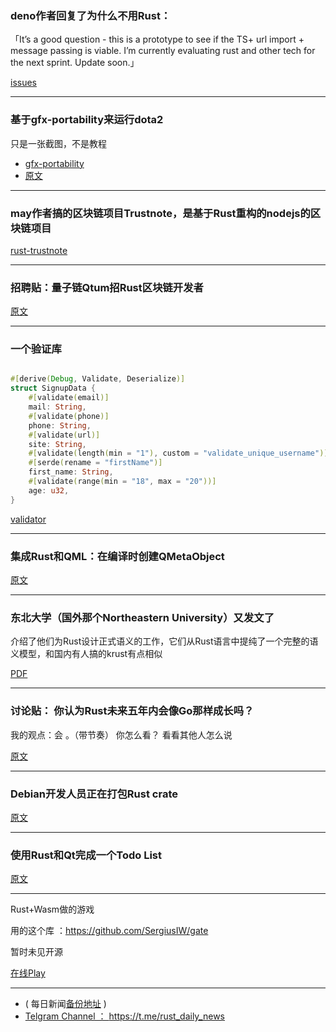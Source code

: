 ### deno作者回复了为什么不用Rust：

「It’s a good question - this is a prototype to see if the TS+ url import + message passing is viable. I’m currently evaluating rust and other tech for the next sprint. Update soon.」

[issues](https://github.com/ry/deno/issues/11#issuecomment-394171740)

---

### 基于gfx-portability来运行dota2

只是一张截图，不是教程

- [gfx-portability](https://github.com/gfx-rs/portability)
- [原文](https://www.reddit.com/r/rust/comments/8pmniu/first_screenshot_of_dota2_running_on/)

---

### may作者搞的区块链项目Trustnote，是基于Rust重构的nodejs的区块链项目

[rust-trustnote](https://github.com/trustnote/rust-trustnote)

---

### 招聘贴：量子链Qtum招Rust区块链开发者

[原文](https://www.reddit.com/r/rust/comments/8pogxx/job_looking_for_contract_with_full_time_potential/)

---

### 一个验证库

```rust

#[derive(Debug, Validate, Deserialize)]
struct SignupData {
    #[validate(email)]
    mail: String,
    #[validate(phone)]
    phone: String,
    #[validate(url)]
    site: String,
    #[validate(length(min = "1"), custom = "validate_unique_username")]
    #[serde(rename = "firstName")]
    first_name: String,
    #[validate(range(min = "18", max = "20"))]
    age: u32,
}

```

[validator](https://github.com/Keats/validator)

---

### 集成Rust和QML：在编译时创建QMetaObject


[原文](https://woboq.com/blog/qmetaobject-from-rust.html)

---

### 东北大学（国外那个Northeastern University）又发文了

介绍了他们为Rust设计正式语义的工作，它们从Rust语言中提纯了一个完整的语义模型，和国内有人搞的krust有点相似

[PDF](https://aaronweiss.us/pubs/ml18.pdf)

---

### 讨论贴： 你认为Rust未来五年内会像Go那样成长吗？

我的观点：会 。（带节奏）
你怎么看？
看看其他人怎么说

[原文](https://www.reddit.com/r/rust/comments/8pocvk/do_you_think_rust_will_grow_like_go_did_in_the/)

---

### Debian开发人员正在打包Rust crate

[原文](https://www.reddit.com/r/rust/comments/8pi61h/debian_developers_getting_ready_to_package_rust/)

---

### 使用Rust和Qt完成一个Todo List

[原文](https://www.vandenoever.info/blog/2018/06/09/to-do-a-rust-gui.html)

---

Rust+Wasm做的游戏

用的这个库 ：https://github.com/SergiusIW/gate

暂时未见开源

[在线Play](http://www.matthewmichelotti.com/games/project_ice_puzzle/)


---

- ( 每日新闻[备份地址](https://github.com/RustStudy/rust_daily_news) )
- [Telgram Channel ： https://t.me/rust_daily_news ](https://t.me/rust_daily_news )
